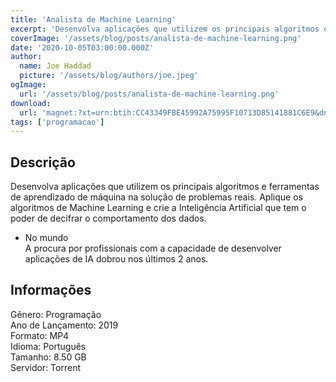 ```yaml
---
title: 'Analista de Machine Learning'
excerpt: 'Desenvolva aplicações que utilizem os principais algoritmos e ferramentas de aprendizado de máquina na solução de problemas reais. Aplique os algoritmos de Machine Learning e crie a Inteligência Artificial que tem o poder de decifrar o comportamento dos dados.   No mundo A pro'
coverImage: '/assets/blog/posts/analista-de-machine-learning.png'
date: '2020-10-05T03:00:00.000Z'
author:
  name: Joe Haddad
  picture: '/assets/blog/authors/joe.jpeg'
ogImage:
  url: '/assets/blog/posts/analista-de-machine-learning.png'
download:
  url: 'magnet:?xt=urn:btih:CC43349FBE45992A75995F10713D85141881C6E9&dn=Bootcamp-Analista-de-Machine-Learning-IGTI&tr=udp%3a%2f%2ftracker.openbittorrent.com%3a1337%2fannounce&tr=udp%3a%2f%2ftracker.opentrackr.org%3a1337%2fannounce'
tags: ['programacao']
---
```

<h2>Descrição</h2>
<p></p><p>Desenvolva aplicações que utilizem os principais algoritmos e ferramentas de aprendizado de máquina na solução de problemas reais. Aplique os algoritmos de Machine Learning e crie a Inteligência Artificial que tem o poder de decifrar o comportamento dos dados.</p><ul><li>No mundo<br/>A procura por profissionais com a capacidade de desenvolver aplicações de IA dobrou nos últimos 2 anos.</li></ul><h2>Informações</h2><p>Gênero: Programação<br/>Ano de Lançamento: 2019<br/>Formato: MP4<br/>Idioma: Português<br/>Tamanho: 8.50 GB<br/>Servidor: Torrent</p>